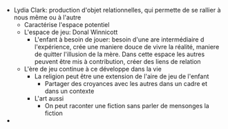 - Lydia Clark: production d'objet relationnelles, qui permette de se rallier à nous même ou à l'autre
	- Caractérise l'espace potentiel
	- L'espace de jeu: Donal Winnicott
		- L'enfant à besoin de jouer: besoin d'une are intermédiaire d l'expérience, crée une maniere douce de vivre la réalité, maniere de quitter l'illusion de la mère.
		  Dans cette espace les autres peuvent être mis à contribution, créer des liens de relation
	- L'ère de jeu continue à ce développe dans la vie
		- La religion peut être une extension de l'aire de jeu de l'enfant
			- Partager des croyances avec les autres dans un cadre et dans un contexte
		- L'art aussi
			- On peut raconter une fiction sans parler de mensonges la fiction
-